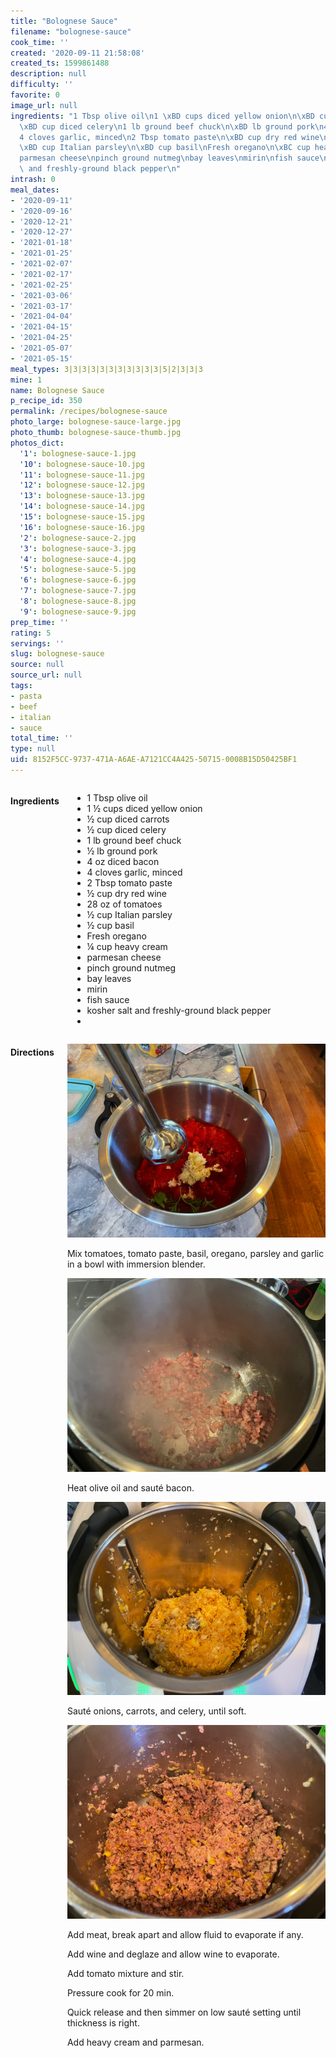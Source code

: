 ```yaml
---
title: "Bolognese Sauce"
filename: "bolognese-sauce"
cook_time: ''
created: '2020-09-11 21:58:08'
created_ts: 1599861488
description: null
difficulty: ''
favorite: 0
image_url: null
ingredients: "1 Tbsp olive oil\n1 \xBD cups diced yellow onion\n\xBD cup diced carrots\n\
  \xBD cup diced celery\n1 lb ground beef chuck\n\xBD lb ground pork\n4 oz diced bacon\n\
  4 cloves garlic, minced\n2 Tbsp tomato paste\n\xBD cup dry red wine\n28 oz of tomatoes\n\
  \xBD cup Italian parsley\n\xBD cup basil\nFresh oregano\n\xBC cup heavy cream\n\
  parmesan cheese\npinch ground nutmeg\nbay leaves\nmirin\nfish sauce\nkosher salt\
  \ and freshly-ground black pepper\n"
intrash: 0
meal_dates:
- '2020-09-11'
- '2020-09-16'
- '2020-12-21'
- '2020-12-27'
- '2021-01-18'
- '2021-01-25'
- '2021-02-07'
- '2021-02-17'
- '2021-02-25'
- '2021-03-06'
- '2021-03-17'
- '2021-04-04'
- '2021-04-15'
- '2021-04-25'
- '2021-05-07'
- '2021-05-15'
meal_types: 3|3|3|3|3|3|3|3|3|3|3|5|2|3|3|3
mine: 1
name: Bolognese Sauce
p_recipe_id: 350
permalink: /recipes/bolognese-sauce
photo_large: bolognese-sauce-large.jpg
photo_thumb: bolognese-sauce-thumb.jpg
photos_dict:
  '1': bolognese-sauce-1.jpg
  '10': bolognese-sauce-10.jpg
  '11': bolognese-sauce-11.jpg
  '12': bolognese-sauce-12.jpg
  '13': bolognese-sauce-13.jpg
  '14': bolognese-sauce-14.jpg
  '15': bolognese-sauce-15.jpg
  '16': bolognese-sauce-16.jpg
  '2': bolognese-sauce-2.jpg
  '3': bolognese-sauce-3.jpg
  '4': bolognese-sauce-4.jpg
  '5': bolognese-sauce-5.jpg
  '6': bolognese-sauce-6.jpg
  '7': bolognese-sauce-7.jpg
  '8': bolognese-sauce-8.jpg
  '9': bolognese-sauce-9.jpg
prep_time: ''
rating: 5
servings: ''
slug: bolognese-sauce
source: null
source_url: null
tags:
- pasta
- beef
- italian
- sauce
total_time: ''
type: null
uid: 8152F5CC-9737-471A-A6AE-A7121CC4A425-50715-0008B15D50425BF1
---
```

<div class="large-8 medium-7 columns" id="writeup">	</div><!-- #writeup -->
</div><!-- #row-one -->
<div class="row" id="row-two">	<div class="medium-4 small-5 columns" id="ingredients"><h4>Ingredients</h4><div class="box box-ingredients content"><ul>
<li>1 Tbsp olive oil</li>
<li>1 ½ cups diced yellow onion</li>
<li>½ cup diced carrots</li>
<li>½ cup diced celery</li>
<li>1 lb ground beef chuck</li>
<li>½ lb ground pork</li>
<li>4 oz diced bacon</li>
<li>4 cloves garlic, minced</li>
<li>2 Tbsp tomato paste</li>
<li>½ cup dry red wine</li>
<li>28 oz of tomatoes</li>
<li>½ cup Italian parsley</li>
<li>½ cup basil</li>
<li>Fresh oregano</li>
<li>¼ cup heavy cream</li>
<li>parmesan cheese</li>
<li>pinch ground nutmeg</li>
<li>bay leaves</li>
<li>mirin</li>
<li>fish sauce</li>
<li>kosher salt and freshly-ground black pepper</li>
<li></li>
</ul>
</div>	</div>	<div class="medium-6 small-7 columns" id="directions"><h4>Directions</h4><div class="box box-directions content"><p><img src="/images/recipes/bolognese-sauce-7.jpg" alt="7" /></p>
<p>Mix tomatoes, tomato paste, basil, oregano, parsley and garlic in a bowl with immersion blender.</p>
<p><img src="/images/recipes/bolognese-sauce-11.jpg" alt="11" /></p>
<p>Heat olive oil and sauté bacon.</p>
<p><img src="/images/recipes/bolognese-sauce-5.jpg" alt="5" /></p>
<p>Sauté onions, carrots, and celery, until soft.</p>
<p><img src="/images/recipes/bolognese-sauce-15.jpg" alt="15" /></p>
<p>Add meat, break apart and allow fluid to evaporate if any.</p>
<p>Add wine and deglaze and allow wine to evaporate.</p>
<p>Add tomato mixture and stir.</p>
<p>Pressure cook for 20 min.</p>
<p>Quick release and then simmer on low sauté setting until thickness is right.</p>
<p>Add heavy cream and parmesan.</p>
</div>	</div>